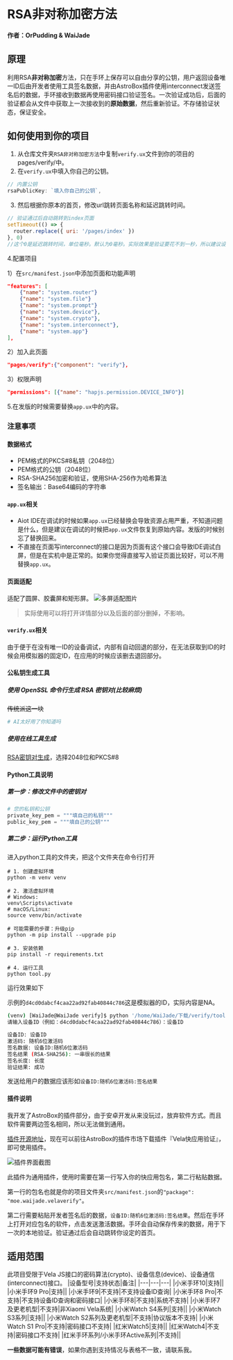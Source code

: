 # RSA非对称加密方法
#### 作者：OrPudding & WaiJade
## 原理
利用RSA**非对称加密**方法，只在手环上保存可以自由分享的公钥，用户返回设备唯一ID后由开发者使用工具签名数据，并由AstroBox插件使用interconnect发送签名后的数据，手环接收到数据再使用密码接口验证签名。一次验证成功后，后面的验证都会从文件中获取上一次接收到的**原始数据**，然后重新验证。不存储验证状态，保证安全。
## 如何使用到你的项目
1. 从仓库文件夹`RSA非对称加密方法`中复制`verify.ux`文件到你的项目的pages/verify/中。
2. 在`verify.ux`中填入你自己的公钥。
```js
// 内置公钥
rsaPublicKey: `填入你自己的公钥`,
```
3. 然后根据你原本的首页，修改url跳转页面名称和延迟跳转时间。
```js
// 验证通过后自动跳转到index页面
setTimeout(() => {
  router.replace({ uri: '/pages/index' })
}, 0)
//这个0是延迟跳转时间，单位毫秒。默认为0毫秒。实际效果是验证要花不到一秒，所以建议设置为0毫秒。
```
4.配置项目

1）在`src/manifest.json`中添加页面和功能声明

```json
"features": [
    {"name": "system.router"}
    {"name": "system.file"}
    {"name": "system.prompt"}
    {"name": "system.device"},
    {"name": "system.crypto"},
    {"name": "system.interconnect"},
    {"name": "system.app"} 
],

```
2）加入此页面
```json
"pages/verify":{"component": "verify"},
```
3）权限声明
```json
"permissions": [{"name": "hapjs.permission.DEVICE_INFO"}]
```
5.在发版的时候需要替换`app.ux`中的内容。
### 注意事项
#### 数据格式
- PEM格式的PKCS#8私钥（2048位）
- PEM格式的公钥（2048位）
- RSA-SHA256加密和验证，使用SHA-256作为哈希算法
- 签名输出​​：Base64编码的字符串
#### `app.ux`相关
- Aiot IDE在调试的时候如果`app.ux`已经替换会导致资源占用严重，不知道问题是什么，但是建议在调试的时候把`app.ux`文件恢复到原始内容。发版的时候别忘了替换回来。
- 不直接在页面写interconnect的接口是因为页面有这个接口会导致IDE调试白屏，但是在实机中是正常的。如果你觉得直接写入验证页面比较好，可以不用替换`app.ux`。
#### 页面适配
适配了圆屏、胶囊屏和矩形屏。
![多屏适配图片](/image/multi-screens.png)
> 实际使用可以将打开详情部分以及后面的部分删掉，不影响。
#### `verify.ux`相关
由于便于在没有唯一ID的设备调试，内部有自动回退的部分，在无法获取到ID的时候会用模拟器的固定ID，在应用的时候应该删去退回部分。
#### 公私钥生成工具
##### 使用 OpenSSL 命令行生成 RSA 密钥对(比较麻烦)
~~传统派这一块~~
```bash
# AI太好用了你知道吗
```

##### 使用在线工具生成
[RSA密钥对生成](https://uutool.cn/rsa-generate/)，选择2048位和PKCS#8
#### Python工具说明
##### 第一步：修改文件中的密钥对
```python
# 您的私钥和公钥
private_key_pem = """填自己的私钥"""
public_key_pem = """填自己的公钥"""

```
##### 第二步：运行Python工具
进入python工具的文件夹，把这个文件夹在命令行打开
```
# 1. 创建虚拟环境
python -m venv venv

# 2. 激活虚拟环境
# Windows:
venv\Scripts\activate
# macOS/Linux:
source venv/bin/activate

# 可能需要的步骤：升级pip
python -m pip install --upgrade pip

# 3. 安装依赖
pip install -r requirements.txt

# 4. 运行工具
python tool.py
```
运行效果如下

示例的`d4cd0dabcf4caa22ad92fab40844c786`这是模拟器的ID，实际内容是NA。
```bash
(venv) [WaiJade@WaiJade verify]$ python '/home/WaiJade/下载/verify/tool.py' 
请输入设备ID（例如：d4cd0dabcf4caa22ad92fab40844c786）：设备ID

设备ID: 设备ID
激活码: 随机6位激活码
签名数据: 设备ID:随机6位激活码
签名结果 (RSA-SHA256): 一串很长的结果
签名长度: 长度
验证结果: 成功
```
发送给用户的数据应该形如`设备ID:随机6位激活码:签名结果`
#### 插件说明
我开发了AstroBox的插件部分，由于安卓开发从来没玩过，放弃软件方式。而且软件需要两边签名相同，所以无法做到通用。

[插件开源地址](https://github.com/CheongSzesuen/VelaVerify-AstroBox-Plugin)，现在可以前往AstroBox的插件市场下载插件『Vela快应用验证』，即可使用插件。

![插件界面截图](/image/VelaVerify-Plugin-interface.png)

此插件为通用插件，使用时需要在第一行写入你的快应用包名，第二行粘贴数据。

第一行的包名也就是你的项目文件夹`src/manifest.json`的`"package": "moe.waijade.velaverify"`。

第二行需要粘贴开发者签名后的数据，`设备ID:随机6位激活码:签名结果`。然后在手环上打开对应包名的软件，点击发送激活数据。手环会自动保存传来的数据，用于下一次的本地验证。验证通过后会自动跳转你设定的首页。
## 适用范围
此项目受限于Vela JS接口的密码算法(crypto)、设备信息(device)、设备通信(interconnect)接口。
|设备型号|支持状态|备注|
|---|---|---|
|小米手环10|支持||
|小米手环9 Pro|支持||
|小米手环9|不支持|不支持设备ID查询|
|小米手环8 Pro|不支持|不支持设备ID查询和密码接口|
|小米手环8|不支持|系统不支持|
|小米手环7及更老机型|不支持|非Xiaomi Vela系统|
|小米Watch S4系列|支持||
|小米Watch S3系列|支持||
|小米Watch S2系列及更老机型|不支持|协议版本不支持|
|小米Watch S1 Pro|不支持|密码接口不支持|
|红米Watch5|支持||
|红米Watch4|不支持|密码接口不支持|
|红米手环系列/小米手环Active系列|不支持||

**一些数据可能有错误**，如果你遇到支持情况与表格不一致，请联系我。
